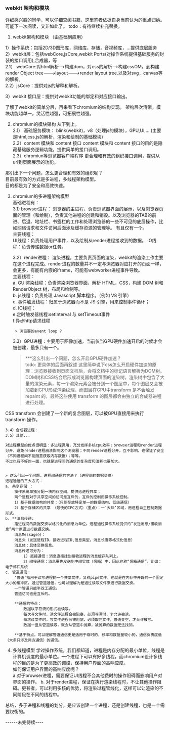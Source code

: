 ### webkit 架构和模块
详细感兴趣的同学，可以仔细查阅书籍，这里笔者依据自身当前认为的重点归纳。可能下一次阅读，又非如此了。
todo：有待继续补充替换。

1. webkit架构和模块  （由基础到应用）

1）操作系统：包括2D/3D图形库，网络库，存储，音视频库，...提供底层服务   
2）webkit层：包括webCore,jsCore,webkit Ports(对操作系统提供基础服务的封装的接口调用),合成器，等   
   2.1） webCore:对html解析-->构建dom，对css的解析-->构建cssOM。到构建render Object tree--->layout--->render layout tree.以及对svg，canvas等的解析。  
    2.2）jsCore：提供对js的解释和解析。
    
3）webkit 接口层：提供对webkit功能的绑定和对应接口输出。


了解了webkit的简单分层，再来看下chromium的结构实现。
架构层次清晰，模块功能越单一，灵活性越强，可拓展性越强。

2. chromium的模块架构
    从下到上。   
    2.1） 基础服务模块：
    blink(webkit)，v8（处理js的模块），GPU,UI,...
    (主要是html,css,js的解析，渲染和绘制的基础模块)  
    2.2）content 模块和 content 接口
    content 模块和 content 接口的目的是隐藏基础服务逻辑功能，提供简单的接口调用。   
    2.3）chromiun等浏览器客户端程序
        更合理和有效的组织接口调用，提供从url到页面展示的功能。

那引出下一个问题，怎么更合理和有效的组织呢？  
目前最有效的方式是多进程，多线程架构模型。  
目的都是为了安全和高效快速。  

3. chromium的多进程架构模型  
    基础进程有：  
    3.1) browser进程：
    浏览器的主进程，负责浏览器界面的展示，以及浏览器页面的管理（和绘制），负责其他进程的创建和销毁。以及浏览器的TAB的前进、后退、地址栏、书签栏的工作和处理浏览器的一些不可见的底层操作，比如网络请求和文件访问后面涉及缓存资源的管理等。 有且仅有一个。    
        主要线程：   
            UI线程：负责处理用户事件，以及绘制从render进程接收到的数据。
            IO线程：负责传递数据or任务。

    3.2）render进程： 渲染进程，主要负责页面的渲染，webkit的渲染工作主要在这个进程完成。render进程的数量并不一定与浏览器对应打开的页面一样，会更多，有能有内嵌的iframe，可能有webworker进程事件导致。   
        主要线程：   
            a. GUI渲染线程：负责渲染浏览器界面，解析 HTML，CSS，构建 DOM 树和 RenderObject 树，布局和绘制等。    
            b. js线程：负责处理 Javascript 脚本程序。（例如 V8 引擎）  
            c. 事件触发线程：归属于浏览器而不是 JS 引擎，用来控制事件循环；  
            d. IO线程：   
            e.定时触发器线程:setInterval 与 setTimeout事件  
            f.异步http请求线程   

        > 浏览器的event loop ?

    3.3）GPU进程：主要用于图像加速，当前仅当GPU硬件加速开启的时候才会被创建，最多只有一个。
    >***这么引出一个问题，怎么开启GPU硬件加速？  
        todo:  更具体的后面再叙述
        这里简单说下css怎么开启硬件加速的原理：浏览器接收到页面文档后，会将文档中的标记语言解析为DOM树。DOM树和CSS结合后形成浏览器构建页面的渲染树。渲染树中包含了大量的渲染元素，每一个渲染元素会被分到一个图层中，每个图层又会被加载到GPU形成渲染纹理，而图层在GPU中transform 是不会触发 repaint 的，最终这些使用 transform 的图层都会由独立的合成器进程进行处理。
        

CSS transform 会创建了一个新的复合图层，可以被GPU直接用来执行 transform 操作。


    3.4）合成器进程：
    3.5）其他...

    对进程模型的优点很明显：多进程调用，充分发挥多核cpu效率；browser进程和render进程分开，避免render进程崩溃影响这个浏览器；不同render进程分开，互不影响，也保证了安全（不同进程间不能随意获取内存数据）；等等。
    不过也有不好的一面，也就是进程间的通信的复杂度和消耗也要加大。


    > 这么引出一个问题，进程间通信的方法？（进程间的数据交换）
    进程通信的三大方式：  
    a. 共享存储 ： 
        操作系统单独分配一块内存空间，提供给进程共享；  
        两个进程对于共享空间的访问是互斥的，互斥的控制用操作系统控制。
        1）基于数据结构的共享：（只能存放特定单一的数据结构，低级通信）
        2）基于存储区的共享 （最快的IPC方式）（重点）：一‘大块’区域，用进程自主控制数据形式。  
    b. **消息传递:  
        指进程间的数据交换以格式化的消息为单位。进程通过操作系统提供的“发送消息/接收消息”两个原语进行数据交换。  
        消息Message分：    
        消息头（发送进程ID，接收进程ID,信息类型，消息长度等格式化信息） 
        消息体：具体交换信息。   
        消息传递可分为：
            1) 直接通信：消息直接挂到接收进程的消息缓存队列上。
            2）间接通信：消息要先发送到中间实体（信箱）中，因此也称“信箱通信”。比如：电子邮件系统   
    c. 管道通信：  
        ‘管道’指用于读写进程的一个共享文件，又称pipe文件，也就是在内存中开辟的一个固定大小的缓冲区。通过管道通信，也可以理解为是通过读写文件来进行数据交换。  
        一个管道只能半双工通信。  
        管道访问也是互斥的。  

        **通信的特点：  
            数据以字符流的形式被读写。  
            每次写文件时，读文件进程会被阻塞，必须写满时，才允许被读。
            每次读文件时，写文件进程会被阻塞，必须取完文件，管道变空，才允许被写。
            数据一旦从管道读取，就会从管道中抛弃，被抛弃的数据无法找回。

        **基于特点，可以理解管道通信更是适用于临时的，频率和数据量较小的，通信负责度低（大多只涉及两方通信）的通信。

   

4. 多线程模型
    学过操作系统，我们都知道，进程是内存分配的最小单位，线程是计算机调度的最小单位。一个进程下可以有好多线程，而chromium设计多线程的目的是为了更高效的调控，保持用户界面的高响应度。   
    如何保证用户界面的高响应度呢？   
    a.对于browser进程，需要保证UI线程不会其他费时的操作阻碍而影响用户对界面的操作。
    b. 对于render进程，保证在执行渲染线程时，不让其他操作阻碍。更甚者，可以利用多核的优势，将渲染过程管线化，这样可以让渲染的不同阶段在不同的线程中。


总结，多于进程和线程的划分，是应该创建一个进程，还是创建线程，也是一个需要权衡的。

------未完待续----